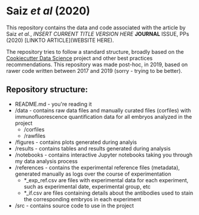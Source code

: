 # Saiz *et al* (2020) 

This repository contains the data and code associated with the article by Saiz *et al.*, *INSERT CURRENT TITLE VERSION HERE* **JOURNAL** ISSUE, PPs (2020) [LINKTO ARTICLE](WEBSITE HERE).

The repository tries to follow a standard structure, broadly based on the [Cookiecutter Data Science](https://drivendata.github.io/cookiecutter-data-science/#cookiecutter-data-science) project and other best practices recommendations. This repository was made post-hoc, in 2019, based on rawer code written between 2017 and 2019 (sorry - trying to be better).

## Repository structure:  

* README.md - you're reading it
* /data - contains raw data files and manually curated files (corfiles) with immunofluorescence quantification data for all embryos analyzed in the project
   * /corfiles
   * /rawfiles
* /figures - contains plots generated during analyis
* /results - contains tables and results generated during analysis
* /notebooks - contains interactive Jupyter notebooks taking you through my data analysis process
* /references - contains the experimental reference files (metadata), generated manually as logs over the course of experimentation
   * \*_exp_ref.csv are files with experimental data for each experiment, such as experimental date, experimental group, etc
   * \*_if.csv are files containing details about the antibodies used to stain the corresponding embryos in each experiment
* /src - contains source code to use in the project

